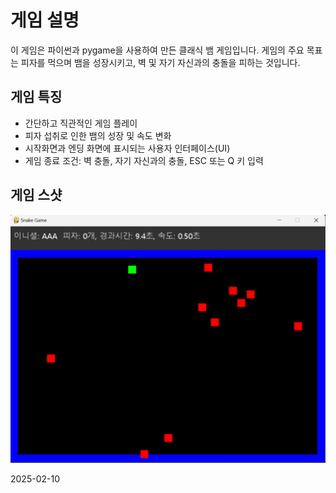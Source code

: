 # 게임 설명

이 게임은 파이썬과 pygame을 사용하여 만든 클래식 뱀 게임입니다.
게임의 주요 목표는 피자를 먹으며 뱀을 성장시키고, 벽 및 자기 자신과의 충돌을 피하는 것입니다.

## 게임 특징

- 간단하고 직관적인 게임 플레이
- 피자 섭취로 인한 뱀의 성장 및 속도 변화
- 시작화면과 엔딩 화면에 표시되는 사용자 인터페이스(UI)
- 게임 종료 조건: 벽 충돌, 자기 자신과의 충돌, ESC 또는 Q 키 입력

## 게임 스샷

![게임 스샷](./assets/screenshot.png)

2025-02-10
